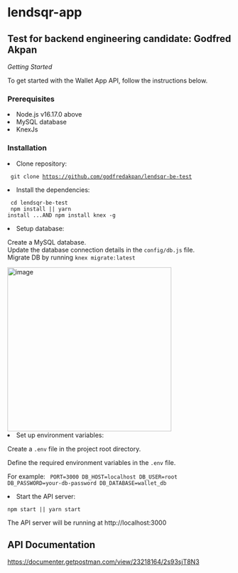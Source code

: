 # lendsqr-app
## Test for backend engineering candidate: Godfred Akpan

*Getting Started*

To get started with the Wallet App API, follow the instructions below.

### Prerequisites
<li>Node.js v16.17.0 above
<li>MySQL database
<li>KnexJs

### Installation

<li>Clone repository: 

<code> git clone https://github.com/godfredakpan/lendsqr-be-test </code>

<li>Install the dependencies:

<code> cd lendsqr-be-test</code><br>
<code> npm install || yarn install ...AND npm install knex -g</code>


<li>Setup database:

Create a MySQL database.<br>
Update the database connection details in the `config/db.js` file.<br>
Migrate DB by running <code>knex migrate:latest</code>

<img width="369" alt="image" src="https://github.com/godfredakpan/lendsqr-be-test/assets/31159357/d6007272-5e50-47b7-9cb8-a98ca3d85114">


<li>Set up environment variables:

Create a `.env` file in the project root directory.

Define the required environment variables in the `.env` file. 

For example:
<code>
PORT=3000
DB_HOST=localhost
DB_USER=root
DB_PASSWORD=your-db-password
DB_DATABASE=wallet_db
</code>

<li>Start the API server:

`npm start || yarn start`

The API server will be running at http://localhost:3000

##
## API Documentation

https://documenter.getpostman.com/view/23218164/2s93sjT8N3
